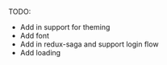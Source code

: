 TODO:

 * Add in support for theming
 * Add font
 * Add in redux-saga and support login flow
 * Add loading
 